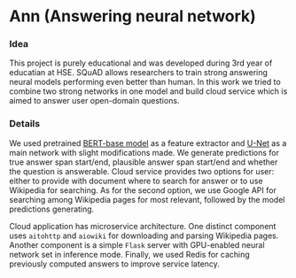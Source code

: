 # Ann (Answering neural network)

### Idea
This project is purely educational and was developed during 3rd year of educatian at HSE. SQuAD allows researchers to train strong answering neural models performing even better than human. In this work we tried to combine two strong networks in one model and build cloud service which is aimed to answer user open-domain questions. 

### Details
We used pretrained [BERT-base model](https://arxiv.org/abs/1810.04805) as a feature extractor and [U-Net](https://arxiv.org/abs/1810.06638) as a main network with slight modifications made. We generate predictions for true answer span start/end, plausible answer span start/end and whether the question is answerable. Cloud service provides two options for user: either to provide with document where to search for answer or to use Wikipedia for searching. As for the second option, we use Google API for searching among Wikipedia pages for most relevant, followed by the model predictions generating. 

Cloud application has microservice architecture. One distinct component uses `aitohttp` and `aiowiki` for downloading and parsing Wikipedia pages. Another component is a simple `Flask` server with GPU-enabled neural network set in inference mode.
Finally, we used Redis for caching previously computed answers to improve service latency.

